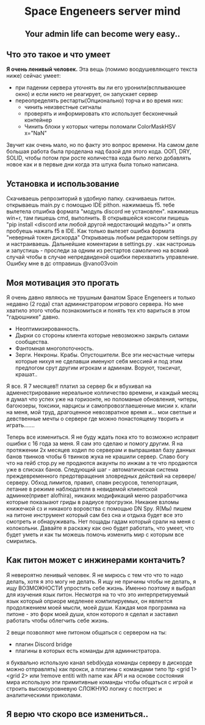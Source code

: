 <h1 align="center">Space Engeneers server mind</h1>

<h2 align="center">Your admin life can become wery easy..</h2>

## Что это такое и что умеет
**Я очень ленивый человек.**
Эта вещь (помимо воодушевляющего текста ниже) сейчас умеет:
- при падении сервера уточнять вы ли его уронили(всплываюшее окно) и если никто не реагирует, он запускает сервер
- переопределять рестарты(Опционально) торча и во время них:
  - чинить неизвестные сигналы
  - проверять и информировать кто использует бесконечный контейнер
  - Чинить блоки у которых читеры поломали ColorMaskHSV x="NaN"

Звучит как очень мало, но по факту это вопрос времени. На самом деле большая работа была проделана над базой для этого кода. ООП, DRY, SOLID, чтобы потом при росте количества кода было легко добавлять новое как и в первые дни когда эта штука была только написана.

## Установка и использование

Скачиваешь репрозиторий в удобную папку. скачиваешь питон. открываешь main.py с помощью IDE pithon. нажимаешь f5. тебе вылетела отшибка формата "модуль discord не установлен". нажимаешь win+r, там пишешь cmd, выполнить. В открывшейся консоли пишешь "pip install <discord или любой другой недостающий модуль>" и опять пробуешь нажать f5 в IDE. Как только вылезет ошибка формата "неверный токен дискорда" Открываешь любым редактором settings.py и настраиваешь. Дальнейшие коментарии в settings.py . как настроишь и запустишь - проследи за одним из рестартов самолично на всякий случай чтобы в случае непредвиденой ошибки перехватить управление. Ошибку мне в дс отправишь @vano03voin

## Моя мотивация это прогать
Я очень давно являюсь не трушным фанатом Space Engeneers и только недавно (2 года) стал администратором игрового сервера. Но мне хватило этого чтобы познакомиться и понять тех кто вариться в этом "гадюшнике" давно. 

- Неоптимизированность.
- Дырки со стороны клиента которые невозможно закрыть силами сообщества.
- Фантомная многопоточность.
- Зерги. Некроны. Крабы. Опустошители. Все эти несчастные читеры которые нихуя не сделавши именуют себя мессией и под этим предлогом срут другим игрокам и админам. Воруют, токсичат, крашат..

Я все. Я 7 месяцев!! платил за сервер 6к и вбухивал на адменестрирование нереальное колличество времени, и каждый месяц я думал что успех уже на горизонте, но поломаные обновления, читеры, багоюзеры, токсики, нарцисы и самопровозглаешенные мисии х. клали на меня, мой труд, драгоценное невозвратное время и... мои светлые и девственные мечты о сервере где можно понастоящему творить и играть.......

Теперь все измениться. Я не буду ждать пока кто то возможно исправит ошибки с 16 года за меня. Я сам это сделаю и помогу другим. Я на протяжении 2х месяцев ходил по серверам и выпрашивал базу данных банов твинков чтобы 6 твинков жука не крашили сервер. Славо богу что на гейб стор.ру не продаются акаунты по инжам а те что продаются уже в списках банов. Следующий шаг - автоматическая система преждевременного предотвращения зловредных действий на сервере/серверу. Обход лимитов, правил, спавн ресурсов, телепортация, летание в режиме наблюдателя в невидемой клиентской админке(привет alofhira), никаких модификаций меню разработчика которые показыают гриды в радиусе прогрузки. Никакие взломы книжечкой сз и никакого воровства с помощью DN Spy. Я(Мы) пишем на питоне инструмент который сам без сна и отдыха будет все это смотреть и обнаруживать. Нет пощады гадам который срали на меня с колокольни. Давайте я раскажу как оно будет работать, что умеет, что будет уметь и как ты можешь помочь изменить мир с которым все смирились.

## Как питон может с инжинерами контачить?

Я невероятно ленивый человек. Я не мирюсь с тем что что то надо делать, хотя я это могу не делать. Я ищу не причины чтобы не делать, я ищу ВОЗМОЖНОСТИ упростить себе жизнь. Именно поэтому я выбрал для изучения язык питон. Несмотря на то что это интерпретируемый язык который оприоре медленее компилируемых, он является продолжением моей мысли, моей души. Каждая моя программа на питоне - это форк моей души, клон которого я сделал и заставил работать чтобы облегчить себе жизнь. 

2 вещи позволяют мне питоном общаться с сервером на ты:
- плагин Discord bridge
- плагины в которых есть команды для администратора.

я буквально использую канал sebd(куда команды серверу в дискорде можно отправлять) как прокси, а плагины с командами типо !tp <grid 1> <grid 2> или !remove entiti with name <name> как API и на основе состояния мира использую эти примитивные команды чтобы общаться с игрой и строить высокоуровневую СЛОЖНУЮ логику с постгрес и аналитическими приколами.

## Я верю что скоро все измениться.. 
